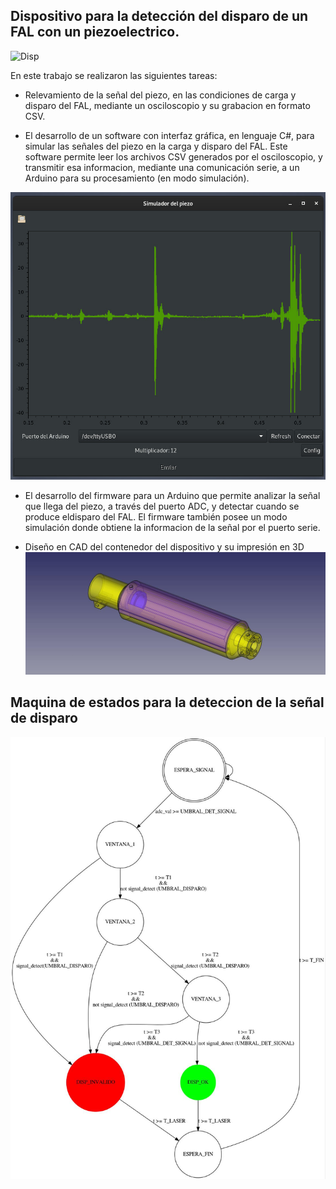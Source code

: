 Dispositivo para la detección del disparo de un FAL con un piezoelectrico.
--------------------------------------------------------------------------

![Disp](dispositivo.jpg)

En este trabajo se realizaron las siguientes tareas:

* Relevamiento de la señal del piezo, en las condiciones de carga y disparo del FAL, mediante un osciloscopio y su grabacion en formato CSV.

* El desarrollo de un software con interfaz gráfica, en lenguaje C#, 
para simular las señales del piezo en la carga y disparo del FAL.
Este software permite leer los archivos CSV generados por el osciloscopio, y transmitir esa informacion, mediante una comunicación serie, a un Arduino para su procesamiento (en modo simulación).    

![GUI](GUI.jpg)

* El desarrollo del firmware para un Arduino que permite analizar la señal que llega del piezo, a través del puerto ADC, y detectar cuando se produce eldisparo del FAL.
El firmware también posee un modo simulación donde obtiene la informacion de la señal por el puerto serie.  

* Diseño en CAD del contenedor del dispositivo y su impresión en 3D
![Mecanica](cad.jpg)

Maquina de estados para la deteccion de la señal de disparo
-----------------------------------------------------------

![FSM](fsm.jpg)


